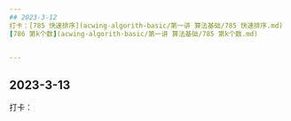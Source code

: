 ```yaml
---
## 2023-3-12
打卡：[785 快速排序](acwing-algorith-basic/第一讲 算法基础/785 快速排序.md) 
[786 第k个数](acwing-algorith-basic/第一讲 算法基础/785 第k个数.md)


---
```

## 2023-3-13
打卡：
